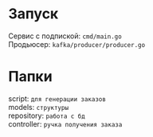 # Запуск
Сервис с подпиской: `cmd/main.go`</br>
Продьюсер: `kafka/producer/producer.go`</br>
# Папки
script: `для генерации заказов`</br>
models: `структуры`</br>
repository: `работа с бд`</br>
controller: `ручка получения заказа`</br>
